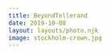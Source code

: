 ```yaml
---
title: BeyondTellerand
date: 2019-10-08
layout: layouts/photo.njk
image: stockholm-crown.jpg
---
```

